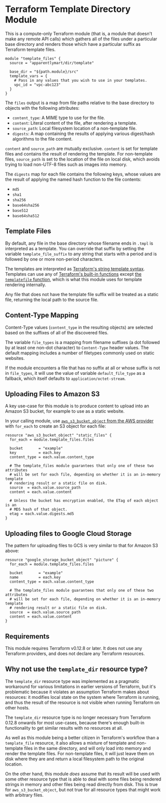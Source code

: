 # Terraform Template Directory Module

This is a compute-only Terraform module (that is, a module that doesn't make
any remote API calls) which gathers all of the files under a particular
base directory and renders those which have a particular suffix as Terraform
template files.

```hcl
module "template_files" {
  source = "apparentlymart/dir/template"

  base_dir = "${path.module}/src"
  template_vars = {
    # Pass in any values that you wish to use in your templates.
    vpc_id = "vpc-abc123"
  }
}
```

The `files` output is a map from file paths relative to the base directory
to objects with the following attributes:

* `content_type`: A MIME type to use for the file.
* `content`: Literal content of the file, after rendering a template.
* `source_path`: Local filesystem location of a non-template file.
* `digests`: A map containing the results of applying various digest/hash
  algorithms to the file content.

`content` and `source_path` are mutually exclusive. `content` is set for
template files and contains the result of rendering the template. For
non-template files, `source_path` is set to the location of the file on local
disk, which avoids trying to load non-UTF-8 files such as images into memory.

The `digests` map for each file contains the following keys, whose values are
the result of applying the named hash function to the file contents:

* `md5`
* `sha1`
* `sha256`
* `base64sha256`
* `base512`
* `base64sha512`

## Template Files

By default, any file in the base directory whose filename ends in `.tmpl` is
interpreted as a template. You can override that suffix by setting the
variable `template_file_suffix` to any string that starts with a period and
is followed by one or more non-period characters.

The templates are interpreted as
[Terraform's string template syntax](https://www.terraform.io/docs/configuration/expressions.html#string-templates). Templates can use any of
[Terraform's built-in functions](https://www.terraform.io/docs/configuration/functions.html) except
[the `templatefile` function](https://www.terraform.io/docs/configuration/functions/templatefile.html),
which is what this module uses for template rendering internally.

Any file that does not have the template file suffix will be treated as a
static file, returning the local path to the source file.

## Content-Type Mapping

Content-Type values (`content_type` in the resulting objects) are selected
based on the suffixes of all of the discovered files.

The variable `file_types` is a mapping from filename suffixes (a dot followed
by at least one non-dot character) to `Content-Type` header values. The default
mapping includes a number of filetypes commonly used on static websites.

If the module encounters a file that has no suffix at all or whose suffix is not
in `file_types`, it will use the value of variable `default_file_type` as a
fallback, which itself defaults to `application/octet-stream`.

## Uploading Files to Amazon S3

A key use-case for this module is to produce content to upload into an Amazon S3
bucket, for example to use as a static website.

In your calling module, use
[`aws_s3_bucket_object` from the AWS provider](https://www.terraform.io/docs/providers/aws/r/s3_bucket_object.html)
with `for_each` to create an S3 object for each file:

```hcl
resource "aws_s3_bucket_object" "static_files" {
  for_each = module.template_files.files

  bucket       = "example"
  key          = each.key
  content_type = each.value.content_type

  # The template_files module guarantees that only one of these two attributes
  # will be set for each file, depending on whether it is an in-memory template
  # rendering result or a static file on disk.
  source  = each.value.source_path
  content = each.value.content

  # Unless the bucket has encryption enabled, the ETag of each object is an
  # MD5 hash of that object.
  etag = each.value.digests.md5
}
```

## Uploading files to Google Cloud Storage

The pattern for uploading files to GCS is very similar to that for Amazon S3
above:

```hcl
resource "google_storage_bucket_object" "picture" {
  for_each = module.template_files.files

  bucket       = "example"
  name         = each.key
  content_type = each.value.content_type

  # The template_files module guarantees that only one of these two attributes
  # will be set for each file, depending on whether it is an in-memory template
  # rendering result or a static file on disk.
  source  = each.value.source_path
  content = each.value.content
}
```

## Requirements

This module requires Terraform v0.12.8 or later. It does not use any Terraform
providers, and does not declare any Terraform resources.

## Why not use the `template_dir` resource type?

The `template_dir` resource type was implemented as a pragmatic workaround for
various limitations in earlier versions of Terraform, but it's problematic
because it violates an assumption Terraform makes about resources: it
modifies local state on the system where Terraform is running, and thus
the result of the resource is not visible when running Terraform on other
hosts.

The `template_dir` resource type is no longer necessary from Terraform 0.12.8
onwards for most use-cases, because there's enough built-in functionality to
get similar results with no resources at all.

As well as this module being a better citizen in Terraform's workflow than
a `template_file` resource, it also allows a mixture of template and
non-template files in the same directory, and will only load into memory
and render the template files. For non-template files, it will just leave
them on disk where they are and return a local filesystem path to the original
location.

On the other hand, this module _does_ assume that its result will be used with
some other resource type that is able to deal with some files being rendered
strings in memory and other files being read directly from disk. This is true
for `aws_s3_bucket_object`, but not true for all resource types that might
work with arbitrary files.
